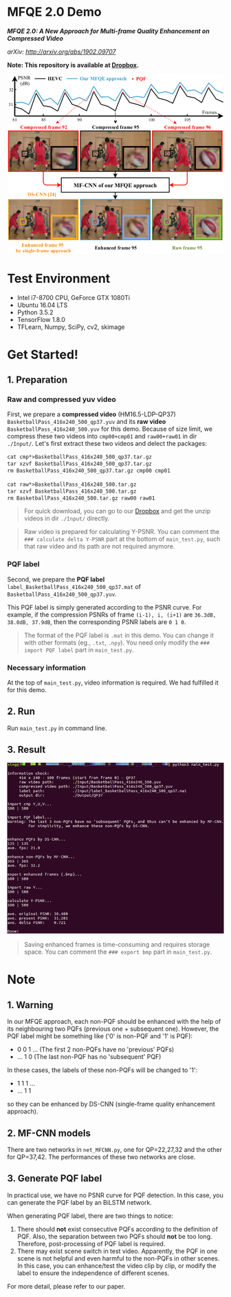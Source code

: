 # MFQE 2.0 Demo

***MFQE 2.0: A New Approach for Multi-frame Quality Enhancement on Compressed Video***

*arXiv: http://arxiv.org/abs/1902.09707*

**Note: This repository is available at [Dropbox](https://www.dropbox.com/sh/s9f9h7kdmetztz9/AAAz6Z1nEovKIqgDsXo34qFia?dl=0).**

![Demo](./Demo.png)

# Test Environment

+ Intel i7-8700 CPU, GeForce GTX 1080Ti
+ Ubuntu 16.04 LTS
+ Python 3.5.2
+ TensorFlow 1.8.0
+ TFLearn, Numpy, SciPy, cv2, skimage

# Get Started!

## 1. Preparation

### Raw and compressed yuv video

First, we prepare a **compressed video** (HM16.5-LDP-QP37) `BasketballPass_416x240_500_qp37.yuv` and its **raw video** `BasketballPass_416x240_500.yuv` for this demo.
Because of size limit, we compress these two videos into `cmp00+cmp01` and `raw00+raw01` in dir `./Input/`.
Let's first extract these two videos and delect the packages:

```
cat cmp*>BasketballPass_416x240_500_qp37.tar.gz
tar xzvf BasketballPass_416x240_500_qp37.tar.gz
rm BasketballPass_416x240_500_qp37.tar.gz cmp00 cmp01

cat raw*>BasketballPass_416x240_500.tar.gz
tar xzvf BasketballPass_416x240_500.tar.gz
rm BasketballPass_416x240_500.tar.gz raw00 raw01
```

> For quick download, you can go to our [Dropbox](https://www.dropbox.com/sh/s9f9h7kdmetztz9/AAAz6Z1nEovKIqgDsXo34qFia?dl=0) and get the unzip videos in dir `./Input/` directly.

> Raw video is prepared for calculating Y-PSNR.
You can comment the `### calculate delta Y-PSNR` part at the bottom of `main_test.py`, such that raw video and its path are not required anymore.

### PQF label

Second, we prepare the **PQF label** `label_BasketballPass_416x240_500_qp37.mat` of `BasketballPass_416x240_500_qp37.yuv`.

This PQF label is simply generated according to the PSNR curve.
For example, if the compression PSNRs of frame `(i-1), i, (i+1)` are `36.3dB, 38.0dB, 37.9dB`, then the corresponding PSNR labels are `0 1 0`.

> The format of the PQF label is `.mat` in this demo.
You can change it with other formats (eg., `.txt`, `.npy`).
You need only modify the `### import PQF label` part in `main_test.py`.

### Necessary information

At the top of `main_test.py`, video information is required.
We had fulfilled it for this demo.

## 2. Run

Run `main_test.py` in command line.

## 3. Result

![Demo_result](./Demo_result.png)

> Saving enhanced frames is time-consuming and requires storage space.
You can comment the `### export bmp` part in `main_test.py`.

# Note

## 1. Warning

In our MFQE approach, each non-PQF should be enhanced with the help of its neighbouring two PQFs (previous one + subsequent one).
However, the PQF label might be something like ('0' is non-PQF and '1' is PQF):

+ 0 0 1 ... (The first 2 non-PQFs have no 'previous' PQFs)
+ ... 1 0 (The last non-PQF has no 'subsequent' PQF)

In these cases, the labels of these non-PQFs will be changed to '1':

+ 1 1 1 ...
+ ... 1 1

so they can be enhanced by DS-CNN (single-frame quality enhancement approach).

## 2. MF-CNN models

There are two networks in `net_MFCNN.py`, one for QP=22,27,32 and the other for QP=37,42.
The performances of these two networks are close.

## 3. Generate PQF label

In practical use, we have no PSNR curve for PQF detection.
In this case, you can generate the PQF label by an BiLSTM network.

When generating PQF label, there are two things to notice:

1. There should **not** exist consecutive PQFs according to the definition of PQF.
Also, the separation between two PQFs should **not** be too long.
Therefore, post-processing of PQF label is required.
2. There may exist scene switch in test video.
Apparently, the PQF in one scene is not helpful and even harmful to the non-PQFs in other scenes.
In this case, you can enhance/test the video clip by clip, or modify the label to ensure the independence of different scenes.

For more detail, please refer to our paper.
